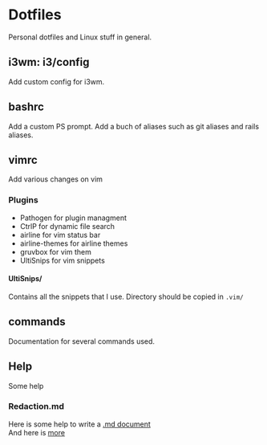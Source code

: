 # Dotfiles
Personal dotfiles and Linux stuff in general.

## i3wm: i3/config
Add custom config for i3wm.

## bashrc
Add a custom PS prompt.
Add a buch of aliases such as git aliases and rails aliases.

## vimrc
Add various changes on vim

### Plugins
* Pathogen for plugin managment
* CtrlP for dynamic file search
* airline for vim status bar
* airline-themes for airline themes
* gruvbox for vim them
* UltiSnips for vim snippets

#### UltiSnips/
Contains all the snippets that I use.
Directory should be copied in `.vim/`

## commands
Documentation for several commands used.

## Help
Some help

### Redaction.md
Here is some help to write a [.md document](https://guides.github.com/features/mastering-markdown/)\
And here is [more](https://help.github.com/en/articles/basic-writing-and-formatting-syntax)
